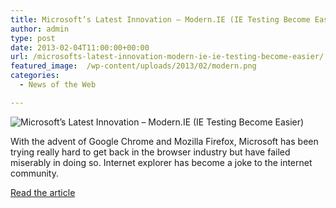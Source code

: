 ```yaml
---
title: Microsoft’s Latest Innovation – Modern.IE (IE Testing Become Easier)
author: admin
type: post
date: 2013-02-04T11:00:00+00:00
url: /microsofts-latest-innovation-modern-ie-ie-testing-become-easier/
featured_image:  /wp-content/uploads/2013/02/modern.png
categories:
  - News of the Web

---
```

<img src="https://i2.wp.com/smashinghub.com/wp-content/uploads/2013/02/modern.png?w=700" alt="Microsoft’s Latest Innovation – Modern.IE (IE Testing Become Easier)" data-recalc-dims="1" />

With the advent of Google Chrome and Mozilla Firefox, Microsoft has been trying really hard to get back in the browser industry but have failed miserably in doing so. Internet explorer has become a joke to the internet community.

<a href="http://smashinghub.com/microsofts-latest-innovation-modern-ie.htm" title="Microsoft’s Latest Innovation – Modern.IE (IE Testing Become Easier)" target="_blank">Read the article</a>